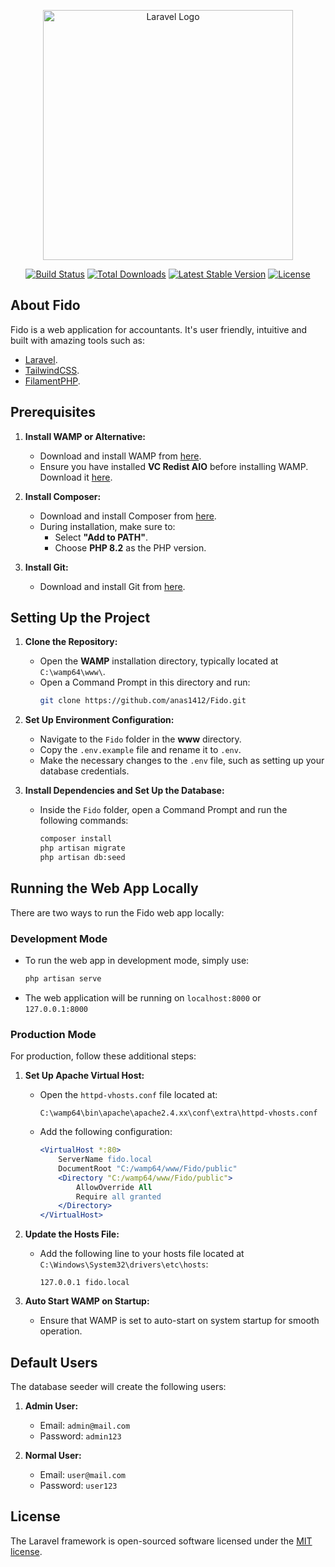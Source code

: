 <p align="center"><a href="https://laravel.com" target="_blank"><img src="https://raw.githubusercontent.com/laravel/art/master/logo-lockup/5%20SVG/2%20CMYK/1%20Full%20Color/laravel-logolockup-cmyk-red.svg" width="400" alt="Laravel Logo"></a></p>

<p align="center">
<a href="https://github.com/laravel/framework/actions"><img src="https://github.com/laravel/framework/workflows/tests/badge.svg" alt="Build Status"></a>
<a href="https://packagist.org/packages/laravel/framework"><img src="https://img.shields.io/packagist/dt/laravel/framework" alt="Total Downloads"></a>
<a href="https://packagist.org/packages/laravel/framework"><img src="https://img.shields.io/packagist/v/laravel/framework" alt="Latest Stable Version"></a>
<a href="https://packagist.org/packages/laravel/framework"><img src="https://img.shields.io/packagist/l/laravel/framework" alt="License"></a>
</p>

## About Fido

Fido is a web application for accountants. It's user friendly, intuitive and built with amazing tools such as:

-   [Laravel](https://laravel.com/).
-   [TailwindCSS](https://tailwindcss.com/).
-   [FilamentPHP](https://filamentphp.com/).

## Prerequisites

1. **Install WAMP or Alternative:**

    - Download and install WAMP from [here](https://www.wampserver.com/en/).
    - Ensure you have installed **VC Redist AIO** before installing WAMP. Download it [here](https://github.com/abbodi1406/vcredist/releases).

2. **Install Composer:**

    - Download and install Composer from [here](https://getcomposer.org/download/).
    - During installation, make sure to:
        - Select **"Add to PATH"**.
        - Choose **PHP 8.2** as the PHP version.

3. **Install Git:**
    - Download and install Git from [here](https://git-scm.com/downloads).

## Setting Up the Project

1. **Clone the Repository:**

    - Open the **WAMP** installation directory, typically located at `C:\wamp64\www\`.
    - Open a Command Prompt in this directory and run:
        ```bash
        git clone https://github.com/anas1412/Fido.git
        ```

2. **Set Up Environment Configuration:**

    - Navigate to the `Fido` folder in the **www** directory.
    - Copy the `.env.example` file and rename it to `.env`.
    - Make the necessary changes to the `.env` file, such as setting up your database credentials.

3. **Install Dependencies and Set Up the Database:**
    - Inside the `Fido` folder, open a Command Prompt and run the following commands:
        ```bash
        composer install
        php artisan migrate
        php artisan db:seed
        ```

## Running the Web App Locally

There are two ways to run the Fido web app locally:

### Development Mode

-   To run the web app in development mode, simply use:
    ```bash
    php artisan serve
    ```
-   The web application will be running on `localhost:8000` or `127.0.0.1:8000`

### Production Mode

For production, follow these additional steps:

1. **Set Up Apache Virtual Host:**

    - Open the `httpd-vhosts.conf` file located at:
        ```
        C:\wamp64\bin\apache\apache2.4.xx\conf\extra\httpd-vhosts.conf
        ```
    - Add the following configuration:
        ```apache
        <VirtualHost *:80>
            ServerName fido.local
            DocumentRoot "C:/wamp64/www/Fido/public"
            <Directory "C:/wamp64/www/Fido/public">
                AllowOverride All
                Require all granted
            </Directory>
        </VirtualHost>
        ```

2. **Update the Hosts File:**

    - Add the following line to your hosts file located at `C:\Windows\System32\drivers\etc\hosts`:
        ```
        127.0.0.1 fido.local
        ```

3. **Auto Start WAMP on Startup:**
    - Ensure that WAMP is set to auto-start on system startup for smooth operation.

## Default Users

The database seeder will create the following users:

1. **Admin User:**

    - Email: `admin@mail.com`
    - Password: `admin123`

2. **Normal User:**
    - Email: `user@mail.com`
    - Password: `user123`

## License

The Laravel framework is open-sourced software licensed under the [MIT license](https://opensource.org/licenses/MIT).
